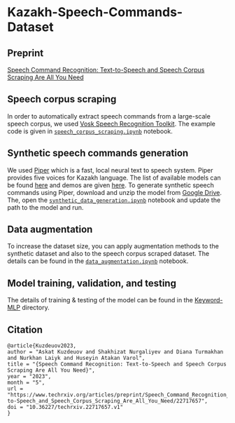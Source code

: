 # Kazakh-Speech-Commands-Dataset

## Preprint 
[Speech Command Recognition: Text-to-Speech and Speech Corpus Scraping Are All You Need](https://www.techrxiv.org/articles/preprint/Speech_Command_Recognition_Text-to-Speech_and_Speech_Corpus_Scraping_Are_All_You_Need/22717657)

## Speech corpus scraping
In order to automatically extract speech commands from a large-scale speech corpus, we used [Vosk Speech Recognition Toolkit](https://github.com/alphacep/vosk-api/tree/master). The example code is given in [```speech_corpus_scraping.ipynb```](https://github.com/IS2AI/Kazakh-Speech-Commands-Dataset/blob/main/speech_corpus_scraping.ipynb) notebook. 

## Synthetic speech commands generation
We used [Piper](https://github.com/rhasspy/piper) which is a fast, local neural text to speech system. Piper provides five voices for Kazakh language. The list of available models can be found [here](https://github.com/rhasspy/piper/releases/tag/v0.0.2) and demos are given [here](https://rhasspy.github.io/piper-samples/). To generate synthetic speech commands using Piper, download and unzip the model from [Google Drive](https://drive.google.com/file/d/1vfSIK_xSh-GY2GeW1_JGcrAba8mdZxpD/view?usp=share_link). The, open the [```synthetic_data_generation.ipynb```](https://github.com/IS2AI/Kazakh-Speech-Commands-Dataset/blob/main/synthetic_data_generation.ipynb) notebook and update the path to the model and run. 

## Data augmentation 
To increase the dataset size, you can apply augmentation methods to the synthetic dataset and also to the speech corpus scraped dataset. The details can be found in the [```data_augmentation.ipynb```](https://github.com/IS2AI/Kazakh-Speech-Commands-Dataset/blob/main/data_augmentation.ipynb) notebook.

## Model training, validation, and testing
The details of training & testing of the model can be found in the [Keyword-MLP](https://github.com/IS2AI/Kazakh-Speech-Commands-Dataset/tree/main/Keyword-MLP) directory. 

## Citation
```
@article{Kuzdeuov2023,
author = "Askat Kuzdeuov and Shakhizat Nurgaliyev and Diana Turmakhan and Nurkhan Laiyk and Huseyin Atakan Varol",
title = "{Speech Command Recognition: Text-to-Speech and Speech Corpus Scraping Are All You Need}",
year = "2023",
month = "5",
url = "https://www.techrxiv.org/articles/preprint/Speech_Command_Recognition_Text-to-Speech_and_Speech_Corpus_Scraping_Are_All_You_Need/22717657",
doi = "10.36227/techrxiv.22717657.v1"
}
```
